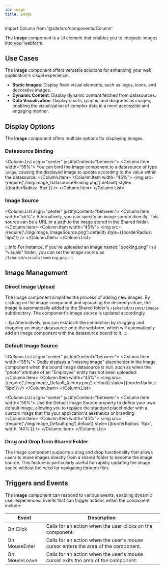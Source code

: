 ```yaml
---
id: image
title: Image
---
```

import Column from '@site/src/components/Column'


The **Image** component is a UI element that enables you to integrate images into your webform. 

## Use Cases

The **Image** component offers versatile solutions for enhancing your web application's visual experience:

- **Static Images**: Display fixed visual elements, such as logos, icons, and decorative images.
- **Dynamic Content**: Display dynamic content fetched from datasources.
- **Data Visualization**: Display charts, graphs, and diagrams as images, enabling the visualization of complex data in a more accessible and engaging manner.


## Display Options

The **Image** component offers multiple options for displaying images.

### Datasource Binding

<Column.List align="center" justifyContent="between">
	<Column.Item width="55%">
        You can bind the Image component to a datasource of type <code>image</code>, causing the displayed image to update according to the value within the datasource.
	</Column.Item>
	<Column.Item width="45%">
         <img src={require('./img/image_DatasourceBinding.png').default} style={{borderRadius: '6px'}} />
	</Column.Item>
</Column.List>


### Image Source

<Column.List align="center" justifyContent="between">
	<Column.Item width="55%">
        Alternatively, you can specify an image source directly. This source can be a URL or a path to the image stored in the Shared folder.
	</Column.Item>
	<Column.Item width="45%">
         <img src={require('./img/image_ImageSource.png').default} style={{borderRadius: '6px'}} />
	</Column.Item>
</Column.List>

:::info 
For instance, if you've uploaded an image named "booking.png" in a "visuals" folder, you can set the image source as `/$shared/visuals/booking.png`.
:::


## Image Management

### Direct Image Upload

The Image component simplifies the process of adding new images. By clicking on the image component and uploading the desired picture, the image is automatically added to the Shared folder's <code>/$shared/assets/images</code> subdirectory. The component's image source is updated accordingly.


:::tip 
Alternatively, you can establish the connection by dragging and dropping an image datasource onto the webform, which will automatically add an Image component with the datasource bound to it.
:::


### Default Image Source


<Column.List align="center" justifyContent="between">
	<Column.Item width="55%">
        Qodly displays a "missing image" placeholder in the Image component when the bound image datasource is null, such as when the "photo" attribute of an "Employee" entity has not been uploaded:
	</Column.Item>
	<Column.Item width="45%">
         <img src={require('./img/image_Default_factory.png').default} style={{borderRadius: '6px'}} />
	</Column.Item>
</Column.List>


<Column.List align="center" justifyContent="between">
	<Column.Item width="55%">
        Use the Default Image Source property to define your own default image, allowing you to replace the standard placeholder with a custom image that fits your application's aesthetics or branding:
	</Column.Item>
	<Column.Item width="45%">
         <img src={require('./img/image_Default.png').default} style={{borderRadius: '6px', width: '40%'}} />
	</Column.Item>
</Column.List>

### Drag and Drop from Shared Folder

The Image component supports a drag and drop functionality that allows users to move images directly from a shared folder to become the image source. This feature is particularly useful for rapidly updating the image souce without the need for navigating through files.

## Triggers and Events

The **Image** component can respond to various events, enabling dynamic user experiences. Events that can trigger actions within the component include:

|Event|Description|
|---|---|
|On Click| Calls for an action when the user clicks on the component. |
|On MouseEnter| Calls for an action when the user's mouse cursor enters the area of the component. |
|On MouseLeave| Calls for an action when the user's mouse cursor exits the area of the component. |
